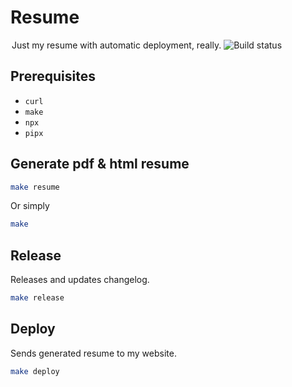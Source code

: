 # Resume

<legend>
Just my resume with automatic deployment, really.
<img src="https://github.com/KINFOO/resume/actions/workflows/test.yml/badge.svg" alt="Build status"/>
</legend>

## Prerequisites

- `curl`
- `make`
- `npx`
- `pipx`

## Generate pdf & html resume

```bash
make resume
```

Or simply

```bash
make
```

## Release

Releases and updates changelog.

```bash
make release
```

## Deploy

Sends generated resume to my website.

```bash
make deploy
```
